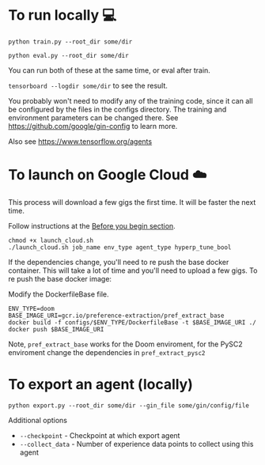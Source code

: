 # To run locally 💻

`python train.py --root_dir some/dir`

`python eval.py --root_dir some/dir`

You can run both of these at the same time, or eval after train.

`tensorboard --logdir some/dir` to see the result.

You probably won't need to modify any of the training code, since it can all be configured by the files in the configs directory.
The training and environment parameters can be changed there. See https://github.com/google/gin-config to learn more.

Also see https://www.tensorflow.org/agents

# To launch on Google Cloud ☁️
This process will download a few gigs the first time. It will be faster the next time.

Follow instructions at the [Before you begin section](https://cloud.google.com/ai-platform/training/docs/custom-containers-training#before_you_begin).
    
    chmod +x launch_cloud.sh
    ./launch_cloud.sh job_name env_type agent_type hyperp_tune_bool

If the dependencies change, you'll need to re push the base docker container. This will take a lot of time and you'll need to upload a few gigs.
To re push the base docker image:

Modify the DockerfileBase file.
    
    ENV_TYPE=doom
    BASE_IMAGE_URI=gcr.io/preference-extraction/pref_extract_base
    docker build -f configs/$ENV_TYPE/DockerfileBase -t $BASE_IMAGE_URI ./
    docker push $BASE_IMAGE_URI

Note, `pref_extract_base` works for the Doom enviroment, for the PySC2 enviroment change the dependencies in `pref_extract_pysc2`

# To export an agent (locally)

`python export.py --root_dir some/dir --gin_file some/gin/config/file`

Additional options

* `--checkpoint` - Checkpoint at which export agent
* `--collect_data` - Number of experience data points to collect using this agent
